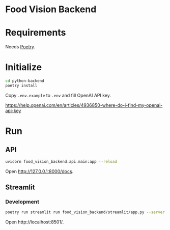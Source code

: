 # Food Vision Backend

# Requirements

Needs [Poetry](https://python-poetry.org).

# Initialize

```bash
cd python-backend
poetry install
```

Copy `.env.example` to `.env` and fill OpenAI API key.

https://help.openai.com/en/articles/4936850-where-do-i-find-my-openai-api-key

# Run

## API

```bash
uvicorn food_vision_backend.api.main:app --reload
```

Open http://127.0.0.1:8000/docs.

## Streamlit

### Development

```bash
poetry run streamlit run food_vision_backend/streamlit/app.py --server.headless true --server.runOnSave true
```

Open http://localhost:8501/.
